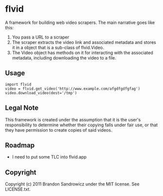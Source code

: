 flvid
=====

A framework for building web video scrapers. The main narrative goes like this:

1. You pass a URL to a scraper
2. The scraper extracts the video link and associated metadata and stores it in
   a object that is a sub-class of flvid.Video.
3. The Video object has methods on it for interacting with the associated
   metadata, including downloading the video to a file.

Usage
-----

    import flvid
    video = flvid.get_video('http://www.example.com/afgdfgdfgfag')
    video.download_video(dest='/tmp')

Legal Note
----------

This framework is created under the assumption that it is the user's
responsibility to determine whether their copying falls under fair use, or that
they have permission to create copies of said videos.

Roadmap
-------

* I need to put some TLC into flvid.app

Copyright
---------

Copyright (c) 2011 Brandon Sandrowicz under the MIT license. See LICENSE.txt.
